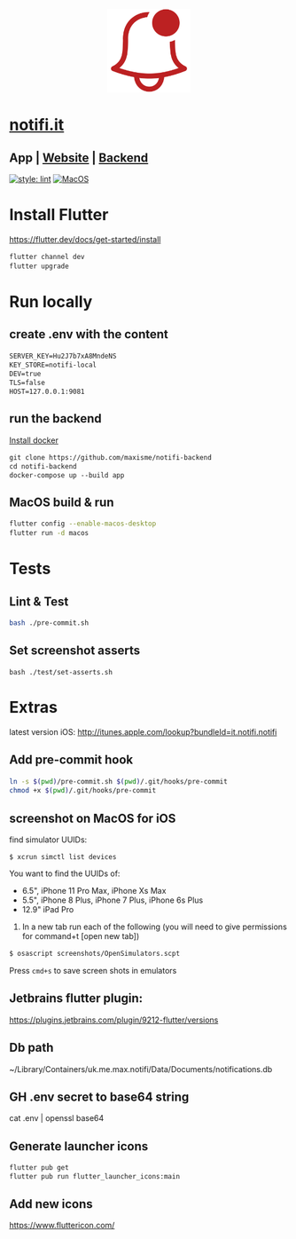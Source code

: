 <p align="center"><img height="150px" src="https://github.com/maxisme/notifi/raw/master/images/bell.png"></p>

# [notifi.it](https://notifi.it/)

## App | [Website](https://github.com/maxisme/notifi.it) | [Backend](https://github.com/maxisme/notifi-backend)

[![style: lint](https://img.shields.io/badge/lint-flutter-4BC0F5)](https://pub.dev/packages/lint)
[![MacOS](https://github.com/maxisme/notifi/actions/workflows/ci.yml/badge.svg?branch=master
)](https://github.com/maxisme/notifi/actions/workflows/push.yml)

# Install Flutter

https://flutter.dev/docs/get-started/install
```bash
flutter channel dev
flutter upgrade
```

# Run locally

## create .env with the content
```
SERVER_KEY=Hu2J7b7xA8MndeNS
KEY_STORE=notifi-local
DEV=true
TLS=false
HOST=127.0.0.1:9081
```

## run the backend
[Install docker](https://docs.docker.com/get-docker/)
```
git clone https://github.com/maxisme/notifi-backend
cd notifi-backend
docker-compose up --build app
```

## MacOS build & run

```bash
flutter config --enable-macos-desktop
flutter run -d macos
```

# Tests

## Lint & Test

```bash
bash ./pre-commit.sh
```

## Set screenshot asserts

```
bash ./test/set-asserts.sh
```

# Extras

latest version iOS:
http://itunes.apple.com/lookup?bundleId=it.notifi.notifi

## Add pre-commit hook

```bash
ln -s $(pwd)/pre-commit.sh $(pwd)/.git/hooks/pre-commit
chmod +x $(pwd)/.git/hooks/pre-commit
```

## screenshot on MacOS for iOS

find simulator UUIDs:
```
$ xcrun simctl list devices
```

You want to find the UUIDs of:
 - 6.5", iPhone 11 Pro Max, iPhone Xs Max
 - 5.5", iPhone 8 Plus, iPhone 7 Plus, iPhone 6s Plus
 - 12.9" iPad Pro

1. In a new tab run each of the following (you will need to give permissions for command+t [open new tab])
```bash
$ osascript screenshots/OpenSimulators.scpt
```

Press `cmd+s` to save screen shots in emulators


## Jetbrains flutter plugin:

https://plugins.jetbrains.com/plugin/9212-flutter/versions

## Db path

~/Library/Containers/uk.me.max.notifi/Data/Documents/notifications.db

## GH .env secret to base64 string

cat .env | openssl base64


## Generate launcher icons
```
flutter pub get
flutter pub run flutter_launcher_icons:main
```

## Add new icons

https://www.fluttericon.com/


